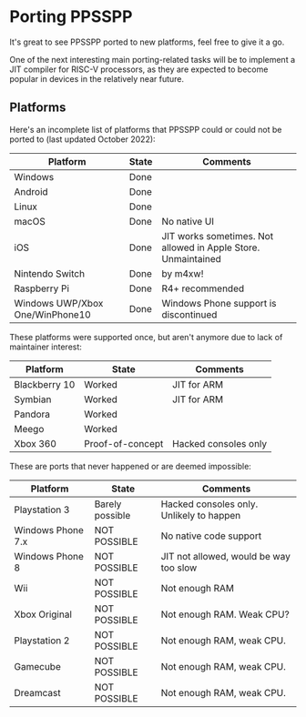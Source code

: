 # Porting PPSSPP

It's great to see PPSSPP ported to new platforms, feel free to give it a go.

One of the next interesting main porting-related tasks will be to implement a JIT compiler for RISC-V processors, as they are expected to become popular in devices in the relatively near future.

## Platforms

Here's an incomplete list of platforms that PPSSPP could or could not be ported to (last updated October 2022):

| Platform  | State | Comments |
| --------- | ----- | -------- |
| Windows | Done | |
| Android | Done | |
| Linux | Done | |
| macOS | Done | No native UI |
| iOS | Done | JIT works sometimes. Not allowed in Apple Store. Unmaintained |
| Nintendo Switch | Done | by m4xw! |
| Raspberry Pi | Done | R4+ recommended |
| Windows UWP/Xbox One/WinPhone10 | Done | Windows Phone support is discontinued |

These platforms were supported once, but aren't anymore due to lack of maintainer interest:

| Platform  | State | Comments |
| --------- | ----- | -------- |
| Blackberry 10 | Worked | JIT for ARM |
| Symbian | Worked | JIT for ARM |
| Pandora | Worked | |
| Meego | Worked | |
| Xbox 360 | Proof-of-concept | Hacked consoles only |

These are ports that never happened or are deemed impossible:

| Platform  | State | Comments |
| --------- | ----- | -------- |
| Playstation 3 | Barely possible | Hacked consoles only. Unlikely to happen |
| Windows Phone 7.x | NOT POSSIBLE | No native code support |
| Windows Phone 8 | NOT POSSIBLE | JIT not allowed, would be way too slow |
| Wii | NOT POSSIBLE | Not enough RAM |
| Xbox Original | NOT POSSIBLE | Not enough RAM. Weak CPU? |
| Playstation 2 | NOT POSSIBLE | Not enough RAM, weak CPU. |
| Gamecube | NOT POSSIBLE | Not enough RAM, weak CPU. |
| Dreamcast | NOT POSSIBLE | Not enough RAM, weak CPU. |
